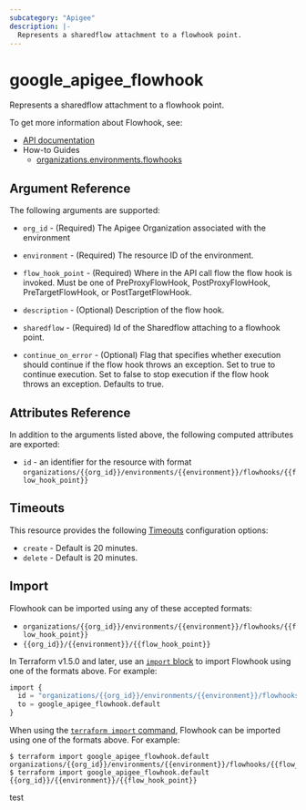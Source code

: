 ```yaml
---
subcategory: "Apigee"
description: |-
  Represents a sharedflow attachment to a flowhook point.
---
```


# google\_apigee\_flowhook

Represents a sharedflow attachment to a flowhook point.


To get more information about Flowhook, see:

* [API documentation](https://cloud.google.com/apigee/docs/reference/apis/apigee/rest/v1/organizations.environments.flowhooks#FlowHook)
* How-to Guides
    * [organizations.environments.flowhooks](https://cloud.google.com/apigee/docs/reference/apis/apigee/rest/v1/organizations.environments.flowhooks#FlowHook)

## Argument Reference

The following arguments are supported:


* `org_id` -
  (Required)
  The Apigee Organization associated with the environment

* `environment` -
  (Required)
  The resource ID of the environment.

* `flow_hook_point` -
  (Required)
  Where in the API call flow the flow hook is invoked. Must be one of PreProxyFlowHook, PostProxyFlowHook, PreTargetFlowHook, or PostTargetFlowHook.

* `description` -
  (Optional)
  Description of the flow hook.

* `sharedflow` -
  (Required)
  Id of the Sharedflow attaching to a flowhook point.

* `continue_on_error` -
  (Optional)
  Flag that specifies whether execution should continue if the flow hook throws an exception. Set to true to continue execution. Set to false to stop execution if the flow hook throws an exception. Defaults to true.


## Attributes Reference

In addition to the arguments listed above, the following computed attributes are exported:

* `id` - an identifier for the resource with format `organizations/{{org_id}}/environments/{{environment}}/flowhooks/{{flow_hook_point}}`


## Timeouts

This resource provides the following
[Timeouts](https://developer.hashicorp.com/terraform/plugin/sdkv2/resources/retries-and-customizable-timeouts) configuration options:

- `create` - Default is 20 minutes.
- `delete` - Default is 20 minutes.

## Import


Flowhook can be imported using any of these accepted formats:

* `organizations/{{org_id}}/environments/{{environment}}/flowhooks/{{flow_hook_point}}`
* `{{org_id}}/{{environment}}/{{flow_hook_point}}`

In Terraform v1.5.0 and later, use an [`import` block](https://developer.hashicorp.com/terraform/language/import) to import Flowhook using one of the formats above. For example:

```tf
import {
  id = "organizations/{{org_id}}/environments/{{environment}}/flowhooks/{{flow_hook_point}}"
  to = google_apigee_flowhook.default
}
```

When using the [`terraform import` command](https://developer.hashicorp.com/terraform/cli/commands/import), Flowhook can be imported using one of the formats above. For example:

```
$ terraform import google_apigee_flowhook.default organizations/{{org_id}}/environments/{{environment}}/flowhooks/{{flow_hook_point}}
$ terraform import google_apigee_flowhook.default {{org_id}}/{{environment}}/{{flow_hook_point}}
```

test